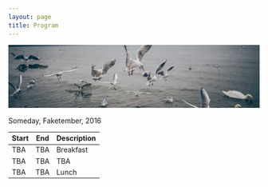 ```yaml
---
layout: page
title: Program
---
```


![Gulls](/public/img/chaos-gulls.jpg)

Someday, Faketember, 2016

<table>
<thead>
    <tr><th>Start</th><th>End</th><th>Description</th></tr>
</thead>
<tbody>
    <tr>
        <td>TBA</td>
        <td>TBA</td>
        <td>Breakfast</td>
    </tr>
    <tr>
        <td>TBA</td>
        <td>TBA</td>
        <td>TBA</td>
    </tr>
    <tr>
        <td>TBA</td>
        <td>TBA</td>
        <td>Lunch</td>
    </tr>
</tbody>
</table>
